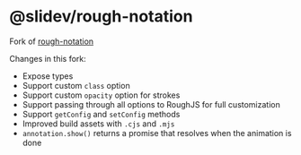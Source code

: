 # @slidev/rough-notation

Fork of [rough-notation](https://github.com/rough-stuff/rough-notation)

Changes in this fork:

- Expose types
- Support custom `class` option
- Support custom `opacity` option for strokes
- Support passing through all options to RoughJS for full customization
- Support `getConfig` and `setConfig` methods
- Improved build assets with `.cjs` and `.mjs`
- `annotation.show()` returns a promise that resolves when the animation is done